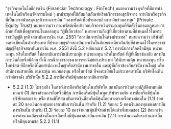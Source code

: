 “ธุรกิจเทคโนโลยีการเงิน (Financial Technology : FinTech) หมายความว่า
ธุรกิจที่มีการนำเทคโนโลยีหรือนวัตกรรมใหม่ ๆ มาประยุกต์ใช้กับผลิตภัณฑ์หรือบริการของธุรกิจทาง
การเงินหรือธุรกิจที่เป็นการสนับสนุนธุรกิจทางการเงิน
“กองทรัสต์เพื่อประกอบกิจการเงินร่วมลงทุน” (Private Equity Trust) หมายความว่า
กองทรัสต์เพื่อประกอบกิจการเงินร่วมลงทุนที่จัดตั้งขึ้นตามกฎหมายว่าด้วยทรัสต์เพื่อธุรกรรมในตลาดทุน
“ผู้ที่เกี่ยวข้อง” หมายความถึงผู้ที่เกี่ยวข้องตามที่กำหนดไว้ในพระราชบัญญัติ
ธุรกิจสถาบันการเงิน พ.ศ. 2551
“สถาบันการเงินในต่างประเทศ” หมายความว่า บริษัทที่จดทะเบียนในต่างประเทศ
ที่ประกอบธุรกิจสถาบันการเงินในลักษณะเดียวกันกับที่กำหนดไว้ในพระราชบัญญัติธุรกิจสถาบันการเงิน
พ.ศ. 2551
ดังนี้
5.2 หลักเกณฑ์
5.2.1 การนับการถือหรือมีหุ้น หน่วยลงทุน หรือใบทรัสต์
ให้สถาบันการเงินนับรวมหุ้น หน่วยลงทุน หรือใบทรัสต์ ที่ผู้ที่เกี่ยวข้องกับ
สถาบันการเงินถือหรือมีด้วย ทั้งนี้ กรณีสาขาของธนาคารพาณิชย์ต่างประเทศ ให้นับรวมหุ้น หน่วยลงทุน
หรือใบทรัสต์ ที่ถือหรือมีโดยสำนักงานใหญ่หรือสํานักงานสาขาอื่น และผู้ที่เกี่ยวข้องกับสำนักงานใหญ่
หรือสำนักงานสาขาอื่น เฉพาะหุ้น หน่วยลงทุน หรือใบทรัสต์ ที่จดทะเบียนในประเทศเท่านั้น
บริษัทใดเกินกว่าอัตราดัง
บริษัทนั้น
5.2.2 การถือหรือมีหุ้นของสถาบันการเงิน
- 5.2.2 (1.3) ไม่รวมถึง
ในกรณีการถือหรือมีหุ้นในบริษัทใด สถาบันการเงินต้องปฏิบัติตามหลักเกณฑ์
(1) อัตราส่วนการถือหรือมีหุ้น
การถือหรือมีหุ้นในทุกบริษัทรวมกัน
การถือหรือมีหุ้นในบริษัทแต่ละราย หรือ
ห้ามมิให้สถาบันการเงินถือหรือมีหุ้นโดยทางตรงหรือทางอ้อมใน
(1.1) ร้อยละ 20 ของเงินกองทุนของสถาบันการเงินนั้น สำหรับ
(1.2) ร้อยละ 5 ของเงินกองทุนของสถาบันการเงินนั้น สำหรับ
(1.3) ร้อยละ 10 ของจำนวนหุ้นที่จำหน่ายได้แล้วทั้งหมดของ
(2) ข้อยกเว้นการคำนวณอัตราส่วนในการถือหรือมีหุ้นของสถาบันการเงิน
(2.1) การคำนวณอัตราส่วนการถือหรือมีหุ้นตามข้อ 5.2.2 (1.1)
